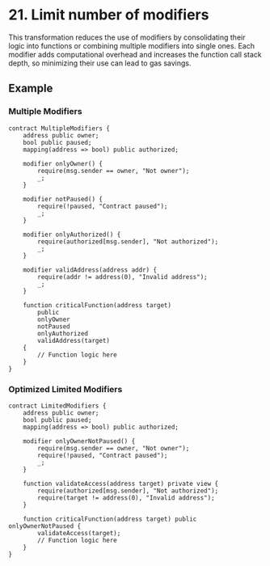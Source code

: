 # 21. Limit number of modifiers

This transformation reduces the use of modifiers by consolidating their logic into functions or combining multiple modifiers into single ones. Each modifier adds computational overhead and increases the function call stack depth, so minimizing their use can lead to gas savings.

## Example

### Multiple Modifiers
```solidity
contract MultipleModifiers {
    address public owner;
    bool public paused;
    mapping(address => bool) public authorized;
    
    modifier onlyOwner() {
        require(msg.sender == owner, "Not owner");
        _;
    }
    
    modifier notPaused() {
        require(!paused, "Contract paused");
        _;
    }
    
    modifier onlyAuthorized() {
        require(authorized[msg.sender], "Not authorized");
        _;
    }
    
    modifier validAddress(address addr) {
        require(addr != address(0), "Invalid address");
        _;
    }
    
    function criticalFunction(address target) 
        public 
        onlyOwner 
        notPaused 
        onlyAuthorized 
        validAddress(target) 
    {
        // Function logic here
    }
}
```

### Optimized Limited Modifiers
```solidity
contract LimitedModifiers {
    address public owner;
    bool public paused;
    mapping(address => bool) public authorized;
    
    modifier onlyOwnerNotPaused() {
        require(msg.sender == owner, "Not owner");
        require(!paused, "Contract paused");
        _;
    }
    
    function validateAccess(address target) private view {
        require(authorized[msg.sender], "Not authorized");
        require(target != address(0), "Invalid address");
    }
    
    function criticalFunction(address target) public onlyOwnerNotPaused {
        validateAccess(target);
        // Function logic here
    }
}
```